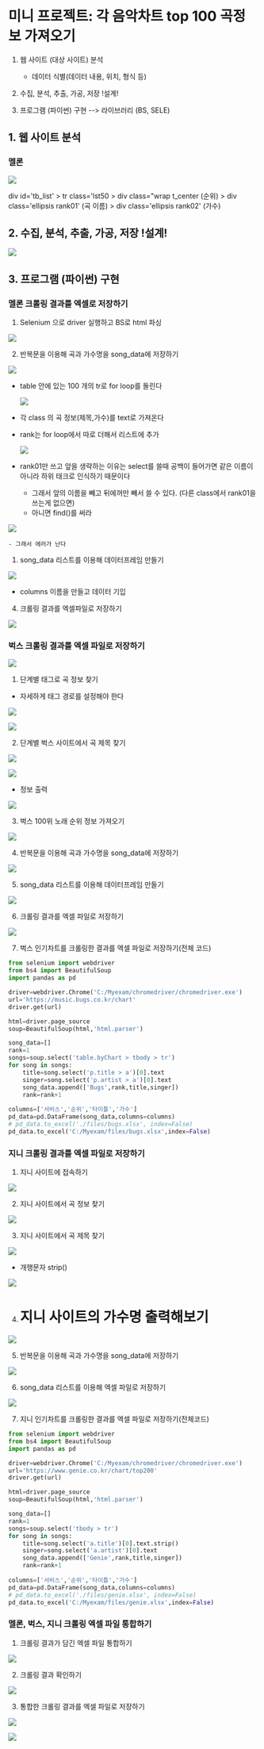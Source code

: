 # 미니 프로젝트: 각 음악차트 top 100 곡정보 가져오기

1. 웹 사이트 (대상 사이트) 분석
   - 데이터 식별(데이터 내용, 위치, 형식 등)

2. 수집, 분석, 추출, 가공, 저장 !설계!

3. 프로그램 (파이썬) 구현 --> 라이브러리 (BS, SELE)

## 1. 웹 사이트 분석

### 멜론

![](2022-09-08-09-22-07.png)

div id='tb_list' > tr class='lst50 > div class="wrap t_center (순위) > div class='ellipsis rank01' (곡 이름) > div class='ellipsis rank02' (가수) 

## 2. 수집, 분석, 추출, 가공, 저장 !설계!

![](2022-09-08-09-31-54.png)

## 3. 프로그램 (파이썬) 구현

### 멜론 크롤링 결과를 엑셀로 저장하기

1. Selenium 으로 driver 실행하고 BS로 html 파싱
   
![](2022-09-08-10-24-42.png)

2. 반복문을 이용해 곡과 가수명을 song_data에 저장하기

![](2022-09-08-10-26-25.png)

- table 안에 있는 100 개의 tr로 for loop를 돌린다

    ![](2022-09-08-10-24-23.png)

- 각 class 의 곡 정보(제목,가수)를 text로 가져온다
- rank는 for loop에서 따로 더해서 리스트에 추가

    ![](2022-09-08-10-30-41.png)

- rank01만 쓰고 앞을 생략하는 이유는 select를 쓸때 공백이 들어가면 같은 이름이 아니라 하위 태크로 인식하기 때문이다
  - 그래서 앞의 이름을 빼고 뒤에꺼만 빼서 쓸 수 있다. (다른 class에서 rank01을 쓰는게 없으면)
  - 아니면 find()를 써라

![](2022-09-08-10-39-01.png)

    - 그래서 에러가 난다

1. song_data 리스트를 이용해 데이터프레임 만들기

![](2022-09-08-10-32-27.png)

- columns 이름을 만들고 데이터 기입

4. 크롤링 결과를 엑셀파일로 저장하기

![](2022-09-08-10-35-46.png)











### 벅스 크롤링 결과를 엑셀 파일로 저장하기 

![](2022-09-08-10-40-17.png)


1.  단계별 태그로 곡 정보 찾기

- 자세하게 태그 경로를 설정해야 한다
  
![](2022-09-08-10-44-32.png)

![](2022-09-08-10-44-02.png)

2. 단계별 벅스 사이트에서 곡 제목 찾기 

![](2022-09-08-10-46-14.png)

![](2022-09-08-10-47-42.png)

- 정보 출력

![](2022-09-08-10-48-30.png)

3. 벅스 100위 노래 순위 정보 가져오기

![](2022-09-08-10-48-56.png)

4. 반복문을 이용해 곡과 가수명을 song_data에 저장하기

![](2022-09-08-10-49-55.png)

5. song_data 리스트를 이용해 데이터프레임 만들기

![](2022-09-08-10-50-13.png)

6. 크롤링 결과를 엑셀 파일로 저장하기

![](2022-09-08-10-50-43.png)

7. 벅스 인기차트를 크롤링한 결과를 엑셀 파일로 저장하기(전체 코드)

```python
from selenium import webdriver
from bs4 import BeautifulSoup
import pandas as pd

driver=webdriver.Chrome('C:/Myexam/chromedriver/chromedriver.exe')
url='https://music.bugs.co.kr/chart'
driver.get(url)

html=driver.page_source
soup=BeautifulSoup(html,'html.parser')

song_data=[]
rank=1
songs=soup.select('table.byChart > tbody > tr')
for song in songs:
    title=song.select('p.title > a')[0].text
    singer=song.select('p.artist > a')[0].text
    song_data.append(['Bugs',rank,title,singer])
    rank=rank+1
    
columns=['서비스','순위','타이틀','가수']
pd_data=pd.DataFrame(song_data,columns=columns)
# pd_data.to_excel('./files/bugs.xlsx', index=False)
pd_data.to_excel('C:/Myexam/files/bugs.xlsx',index=False)
```

### 지니 크롤링 결과를 엑셀 파일로 저장하기 

1. 지니 사이트에 접속하기

![](2022-09-08-10-52-14.png)

2. 지니 사이트에서 곡 정보 찾기

![](2022-09-08-10-53-19.png)

3. 지니 사이트에서 곡 제목 찾기

![](2022-09-08-10-53-38.png)

- 개행문자 strip()

![](2022-09-08-10-54-15.png)

4. # 지니 사이트의 가수명 출력해보기 

![](2022-09-08-10-54-52.png)

5. 반복문을 이용해 곡과 가수명을 song_data에 저장하기

![](2022-09-08-10-55-14.png)

6. song_data 리스트를 이용해 엑셀 파일로 저장하기

![](2022-09-08-10-55-35.png)

7. 지니 인기차트를 크롤링한 결과를 엑셀 파일로 저장하기(전체코드)

```python
from selenium import webdriver
from bs4 import BeautifulSoup
import pandas as pd

driver=webdriver.Chrome('C:/Myexam/chromedriver/chromedriver.exe')
url='https://www.genie.co.kr/chart/top200'
driver.get(url)

html=driver.page_source
soup=BeautifulSoup(html,'html.parser')

song_data=[]
rank=1
songs=soup.select('tbody > tr')
for song in songs:
    title=song.select('a.title')[0].text.strip()
    singer=song.select('a.artist')[0].text
    song_data.append(['Genie',rank,title,singer])
    rank=rank+1
    
columns=['서비스','순위','타이틀','가수']
pd_data=pd.DataFrame(song_data,columns=columns)
# pd_data.to_excel('./files/genie.xlsx', index=False)
pd_data.to_excel('C:/Myexam/files/genie.xlsx',index=False)
```

### 멜론, 벅스, 지니 크롤링 엑셀 파일 통합하기

1. 크롤링 결과가 담긴 엑셀 파일 통합하기
   
![](2022-09-08-10-57-05.png)

2. 크롤링 결과 확인하기

![](2022-09-08-10-58-05.png)

3. 통합한 크롤링 결과를 엑셀 파일로 저장하기

![](2022-09-08-10-58-27.png)

![](2022-09-08-11-49-23.png)